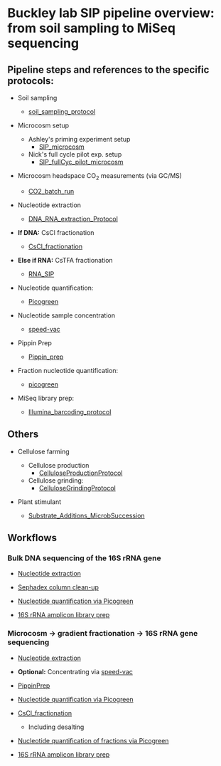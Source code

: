 # Buckley lab SIP pipeline overview: from soil sampling to MiSeq sequencing

## Pipeline steps and references to the specific protocols:

* Soil sampling
	* [soil_sampling_protocol](../sampling/soil_sampling_protocol.html)
	
* Microcosm setup
	* Ashley's priming experiment setup
		* [SIP_microcosm](../microcosm/SIP_microcosm.html)
	* Nick's full cycle pilot exp. setup
		* [SIP_fullCyc_pilot_microcosm](../microcosm/SIP_fullCyc_pilot_microcosm.html)

* Microcosm headspace CO<sub>2</sub> measurements (via GC/MS)
	* [CO2_batch_run](../GCMS_operation/CO2_batch_run.html)

* Nucleotide extraction
	* [DNA_RNA_extraction_Protocol](../nucleotide_extraction/DNA_RNA_extraction_Protocol.html) 

* __If DNA:__ CsCl fractionation
	* [CsCl_fractionation](../CsCl_fractionation/CsCl_fractionation.html) 

* __Else if RNA:__ CsTFA fractionation
	* [RNA_SIP](../RNA_SIP/RNA_SIP.html)

* Nucleotide quantification:
	* [Picogreen](../nucleotide_conc/picogreen.html)

* Nucleotide sample concentration
	* [speed-vac](../speed-vac/speed-vac.html)

* Pippin Prep
	* [Pippin_prep](../Pippin_prep/Pippin_prep.html)

* Fraction nucleotide quantification:
	* [picogreen](../nucleotide_conc/picogreen.html)

* MiSeq library prep:
	* [Illumina_barcoding_protocol](../library_prep/Illumina_barcoding_protocol.html)


## Others

* Cellulose farming
	* Cellulose production
		* [CelluloseProductionProtocol](../cellulose_farming/CelluloseProductionProtocol.html)
	* Cellulose grinding:
		* [CelluloseGrindingProtocol](../cellulose_farming/CelluloseGrindingProtocol.html)
	
* Plant stimulant
	* [Substrate_Additions_MicrobSuccession](../plant_stimulant/Substrate_Additions_MicrobSuccession.htm)


## Workflows

### Bulk DNA sequencing of the 16S rRNA gene

* [Nucleotide extraction](../nucleotide_extraction/DNA_RNA_extraction_Protocol.html)

* [Sephadex column clean-up](http://www.gelifesciences.com/webapp/wcs/stores/servlet/productById/en/GELifeSciences/27533001)

* [Nucleotide quantification via Picogreen](../nucleotide_conc/picogreen.html)

* [16S rRNA amplicon library prep](../library_prep/Illumina_barcoding_protocol.html)



### Microcosm -> gradient fractionation -> 16S rRNA gene sequencing

* [Nucleotide extraction](../nucleotide_extraction/DNA_RNA_extraction_Protocol.html)

* __Optional:__ Concentrating via [speed-vac](../speed-vac/speed-vac.html)

* [PippinPrep](../Pippin_prep/Pippin_prep.html)

* [Nucleotide quantification via Picogreen](../nucleotide_conc/picogreen.html)

* [CsCl_fractionation](../CsCl_fractionation/CsCl_fractionation.html) 
	* Including desalting

* [Nucleotide quantification of fractions via Picogreen](../nucleotide_conc/picogreen.html)

* [16S rRNA amplicon library prep](../library_prep/Illumina_barcoding_protocol.html)
